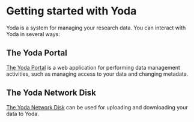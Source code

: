 # Getting started with Yoda

Yoda is a system for managing your research data. You can interact with Yoda in several ways:

## The Yoda Portal

[The Yoda Portal](getting-started-portal.html) is a web application for performing data management
activities, such as managing access to your data and changing metadata.

## The Yoda Network Disk

[The Yoda Network Disk](getting-started-disk.html) can be used for uploading and downloading your data to Yoda.
